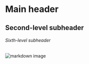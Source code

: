 # Main header
## Second-level subheader
###### Sixth-level subheader

![markdown image](https://static-00.iconduck.com/assets.00/markdown-icon-2048x2048-2zsi74vy.png)
